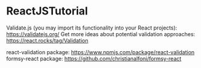 # ReactJSTutorial



Validate.js (you may import its functionality into your React projects): https://validatejs.org/
Get more ideas about potential validation approaches: https://react.rocks/tag/Validation


react-validation package: https://www.npmjs.com/package/react-validation
formsy-react package: https://github.com/christianalfoni/formsy-react

